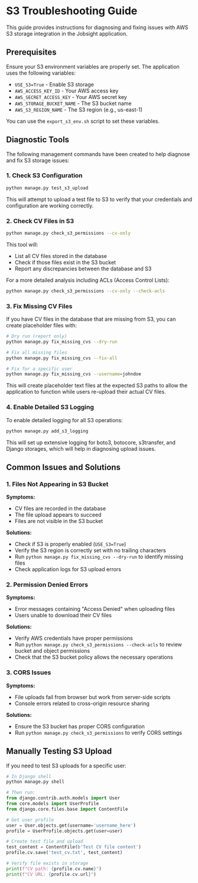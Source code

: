 # S3 Troubleshooting Guide

This guide provides instructions for diagnosing and fixing issues with AWS S3 storage integration in the Jobsight application.

## Prerequisites

Ensure your S3 environment variables are properly set. The application uses the following variables:

- `USE_S3=True` - Enable S3 storage
- `AWS_ACCESS_KEY_ID` - Your AWS access key
- `AWS_SECRET_ACCESS_KEY` - Your AWS secret key  
- `AWS_STORAGE_BUCKET_NAME` - The S3 bucket name
- `AWS_S3_REGION_NAME` - The S3 region (e.g., us-east-1)

You can use the `export_s3_env.sh` script to set these variables.

## Diagnostic Tools

The following management commands have been created to help diagnose and fix S3 storage issues:

### 1. Check S3 Configuration

```bash
python manage.py test_s3_upload
```

This will attempt to upload a test file to S3 to verify that your credentials and configuration are working correctly.

### 2. Check CV Files in S3

```bash
python manage.py check_s3_permissions --cv-only
```

This tool will:
- List all CV files stored in the database
- Check if those files exist in the S3 bucket
- Report any discrepancies between the database and S3

For a more detailed analysis including ACLs (Access Control Lists):

```bash
python manage.py check_s3_permissions --cv-only --check-acls
```

### 3. Fix Missing CV Files

If you have CV files in the database that are missing from S3, you can create placeholder files with:

```bash
# Dry run (report only)
python manage.py fix_missing_cvs --dry-run

# Fix all missing files
python manage.py fix_missing_cvs --fix-all

# Fix for a specific user
python manage.py fix_missing_cvs --username=johndoe
```

This will create placeholder text files at the expected S3 paths to allow the application to function while users re-upload their actual CV files.

### 4. Enable Detailed S3 Logging

To enable detailed logging for all S3 operations:

```bash
python manage.py add_s3_logging
```

This will set up extensive logging for boto3, botocore, s3transfer, and Django storages, which will help in diagnosing upload issues.

## Common Issues and Solutions

### 1. Files Not Appearing in S3 Bucket

**Symptoms:**
- CV files are recorded in the database
- The file upload appears to succeed
- Files are not visible in the S3 bucket

**Solutions:**
- Check if S3 is properly enabled (`USE_S3=True`)
- Verify the S3 region is correctly set with no trailing characters
- Run `python manage.py fix_missing_cvs --dry-run` to identify missing files
- Check application logs for S3 upload errors

### 2. Permission Denied Errors

**Symptoms:**
- Error messages containing "Access Denied" when uploading files
- Users unable to download their CV files

**Solutions:**
- Verify AWS credentials have proper permissions
- Run `python manage.py check_s3_permissions --check-acls` to review bucket and object permissions
- Check that the S3 bucket policy allows the necessary operations

### 3. CORS Issues

**Symptoms:**
- File uploads fail from browser but work from server-side scripts
- Console errors related to cross-origin resource sharing

**Solutions:**
- Ensure the S3 bucket has proper CORS configuration
- Run `python manage.py check_s3_permissions` to verify CORS settings

## Manually Testing S3 Upload

If you need to test S3 uploads for a specific user:

```python
# In Django shell
python manage.py shell

# Then run:
from django.contrib.auth.models import User
from core.models import UserProfile
from django.core.files.base import ContentFile

# Get user profile
user = User.objects.get(username='username_here')
profile = UserProfile.objects.get(user=user)

# Create test file and upload
test_content = ContentFile(b'Test CV file content')
profile.cv.save('test_cv.txt', test_content)

# Verify file exists in storage
print(f"CV path: {profile.cv.name}")
print(f"CV URL: {profile.cv.url}")
```
